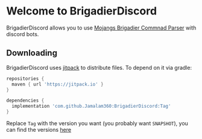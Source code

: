 # Welcome to BrigadierDiscord

BrigadierDiscord allows you to use [Mojangs Brigadier Commnad Parser](https://github.com/Mojang/brigadier) with discord bots.

## Downloading

BrigadierDiscord uses [jitpack](jitpack.io) to distribute files. To depend on it via gradle:

```gradle
repositories {
  maven { url 'https://jitpack.io' }
}

dependencies {
  implementation 'com.github.Jamalam360:BrigadierDiscord:Tag'
}
```

Replace `Tag` with the version you want (you probably want `SNAPSHOT`), you can find the versions [here](https://jitpack.io/#Jamalam360/BrigadierDiscord)
